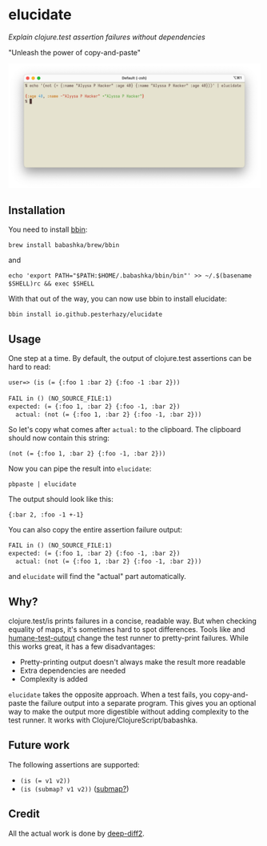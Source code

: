 # elucidate

*Explain clojure.test assertion failures without dependencies*

"Unleash the power of copy-and-paste"

![screenshot](screenshot.jpg)

## Installation

You need to install [bbin](https://github.com/babashka/bbin):

```
brew install babashka/brew/bbin
```

and

```
echo 'export PATH="$PATH:$HOME/.babashka/bbin/bin"' >> ~/.$(basename $SHELL)rc && exec $SHELL
```

With that out of the way, you can now use bbin to install elucidate:

```
bbin install io.github.pesterhazy/elucidate
```

## Usage

One step at a time. By default, the output of clojure.test assertions can be hard to read:

```
user=> (is (= {:foo 1 :bar 2} {:foo -1 :bar 2}))

FAIL in () (NO_SOURCE_FILE:1)
expected: (= {:foo 1, :bar 2} {:foo -1, :bar 2})
  actual: (not (= {:foo 1, :bar 2} {:foo -1, :bar 2}))
```

So let's copy what comes after `actual:` to the clipboard. The clipboard should now contain this string:

```
(not (= {:foo 1, :bar 2} {:foo -1, :bar 2}))
```

Now you can pipe the result into `elucidate`:

```
pbpaste | elucidate
```

The output should look like this:

```
{:bar 2, :foo -1 +-1}
```

You can also copy the entire assertion failure output:

```
FAIL in () (NO_SOURCE_FILE:1)
expected: (= {:foo 1, :bar 2} {:foo -1, :bar 2})
  actual: (not (= {:foo 1, :bar 2} {:foo -1, :bar 2}))
```

and `elucidate` will find the "actual" part automatically.

## Why?

clojure.test/is prints failures in a concise, readable way. But when checking equality of maps, it's sometimes hard to spot differences. Tools like  and [humane-test-output](https://github.com/pjstadig/humane-test-output) change the test runner to pretty-print failures. While this works great, it has a few disadvantages:

- Pretty-printing output doesn't always make the result more readable
- Extra dependencies are needed
- Complexity is added

`elucidate` takes the opposite approach. When a test fails, you copy-and-paste the failure output into a separate program. This gives you an optional way to make the output more digestible without adding complexity to the test runner. It works with Clojure/ClojureScript/babashka.

## Future work

The following assertions are supported:

- `(is (= v1 v2))`
- `(is (submap? v1 v2))` ([submap?](https://github.com/clojure/spec-alpha2/blob/74ada9d5111aa17c27fdef9c626ac6b4b1551a3e/src/test/clojure/clojure/test_clojure/spec.clj#L18-L25))

## Credit

All the actual work is done by [deep-diff2](https://github.com/lambdaisland/deep-diff2).
